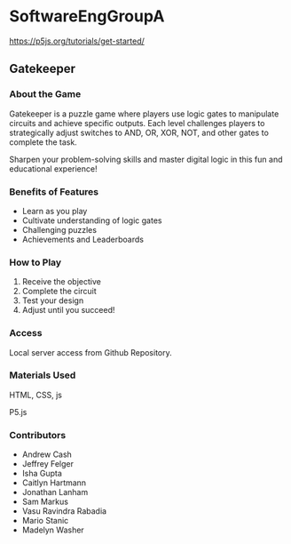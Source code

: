 # SoftwareEngGroupA

https://p5js.org/tutorials/get-started/

## Gatekeeper
### About the Game
Gatekeeper is a puzzle game where players use logic gates to manipulate circuits and achieve specific outputs. Each level challenges players to strategically adjust switches to AND, OR, XOR, NOT, and other gates to complete the task.

Sharpen your problem-solving skills and master digital logic in this fun and educational experience!

### Benefits of Features
* Learn as you play
* Cultivate understanding of logic gates
* Challenging puzzles
* Achievements and Leaderboards

### How to Play
1. Receive the objective
2. Complete the circuit
3. Test your design
4. Adjust until you succeed!

### Access
Local server access from Github Repository.

### Materials Used
HTML, CSS, js

P5.js

### Contributors
* Andrew Cash
* Jeffrey Felger
* Isha Gupta
* Caitlyn Hartmann
* Jonathan Lanham
* Sam Markus
* Vasu Ravindra Rabadia
* Mario Stanic
* Madelyn Washer
